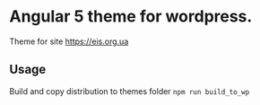 # Angular 5 theme for wordpress.

Theme for site https://eis.org.ua

## Usage

Build and copy distribution to themes folder `npm run build_to_wp`
